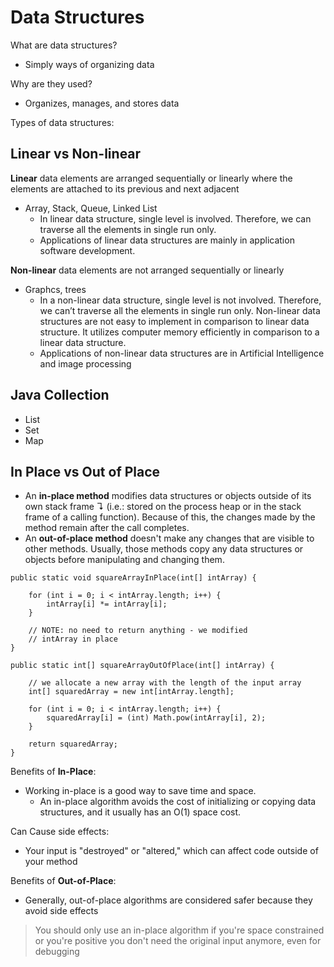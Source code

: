 # Data Structures

What are data structures?
- Simply ways of organizing data

Why are they used?
- Organizes, manages, and stores data

Types of data structures:

Linear vs Non-linear
--------------------
**Linear** data elements are arranged sequentially or linearly where the elements are attached to its previous and next adjacent
- Array, Stack, Queue, Linked List
    - In linear data structure, single level is involved. Therefore, we can traverse all the elements in single run only.
    - Applications of linear data structures are mainly in application software development.

**Non-linear** data elements are not arranged sequentially or linearly
- Graphcs, trees
    - In a non-linear data structure, single level is not involved. Therefore, we can’t traverse all the elements in single run only. Non-linear data structures are not easy to implement in comparison to linear data structure. It utilizes computer memory efficiently in comparison to a linear data structure.
    - Applications of non-linear data structures are in Artificial Intelligence and image processing

Java Collection
---------------
-  List
-  Set
-  Map


In Place vs Out of Place
------------------------
-  An **in-place method** modifies data structures or objects outside of its own stack frame ↴ (i.e.: stored on the process heap or in the stack frame of a calling function). Because of this, the changes made by the method remain after the call completes. 
-  An **out-of-place method** doesn't make any changes that are visible to other methods. Usually, those methods copy any data structures or objects before manipulating and changing them. 


```
public static void squareArrayInPlace(int[] intArray) {

    for (int i = 0; i < intArray.length; i++) {
        intArray[i] *= intArray[i];
    }

    // NOTE: no need to return anything - we modified
    // intArray in place
}

public static int[] squareArrayOutOfPlace(int[] intArray) {

    // we allocate a new array with the length of the input array
    int[] squaredArray = new int[intArray.length];

    for (int i = 0; i < intArray.length; i++) {
        squaredArray[i] = (int) Math.pow(intArray[i], 2);
    }

    return squaredArray;
}
```

Benefits of **In-Place**:
-  Working in-place is a good way to save time and space. 
    -  An in-place algorithm avoids the cost of initializing or copying data structures, and it usually has an O(1) space cost. 

Can Cause side effects:
-  Your input is "destroyed" or "altered," which can affect code outside of your method

Benefits of **Out-of-Place**:
-  Generally, out-of-place algorithms are considered safer because they avoid side effects

>  You should only use an in-place algorithm if you're space constrained or you're positive you don't need the original input anymore, even for debugging
